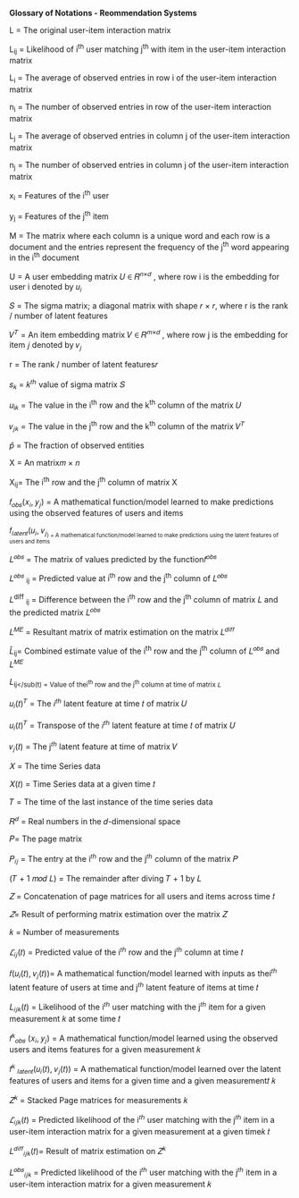 ﻿**Glossary of Notations - Reommendation Systems**

L = The original user-item interaction matrix

L<sub>ij</sub> = Likelihood of i<sup>th</sup> user matching j<sup>th</sup> with item in the user-item interaction matrix

L<sub>i</sub> = The average of observed entries in row i of the user-item interaction matrix

n<sub>i</sub> = The number of observed entries in row of the user-item interaction matrix

L<sub>j</sub> = The average of observed entries in column j of the user-item interaction matrix

n<sub>j</sub> = The number of observed entries in column j of the user-item interaction matrix

x<sub>i</sub> = Features of the i<sup>th</sup> user

y<sub>j</sub> = Features of the j<sup>th</sup> item

M = The matrix where each column is a unique word and each row is a document and the entries represent the frequency of the j<sup>th</sup> word appearing in the i<sup>th</sup> document


U = A user embedding matrix 𝑈 ∈ 𝑅<sup>𝑛×𝑑</sup> , where row i is the embedding for user i denoted by 𝑢<sub>𝑖</sub>

𝑆 = The sigma matrix; a diagonal matrix with shape 𝑟 × 𝑟, where r is the rank / number of latent features

𝑉<sup>𝑇</sup> = An item embedding matrix  𝑉 ∈ 𝑅<sup>𝑚×𝑑</sup> , where row j is the embedding for item  𝑗 denoted by 𝑣<sub>𝑗</sub>

r = The rank / number of latent features𝑟

𝑠<sub>𝑘</sub> = 𝑘<sup>𝑡ℎ</sup> value of sigma matrix 𝑆

𝑢<sub>i𝑘</sub> = The value in the i<sup>th</sup> row and the k<sup>th</sup> column of the matrix 𝑈

𝑣<sub>𝑗𝑘</sub> = The value in the j<sup>th</sup> row and the k<sup>th</sup> column of the matrix 𝑉<sup>𝑇</sup>

$\hat{p}$ = The fraction of observed entities

X = An matrix𝑚 × 𝑛

X<sub>ij</sub>= The i<sup>th</sup> row and the j<sup>th</sup> column of matrix X







𝑓<sub>𝑜𝑏𝑠</sub>(𝑥<sub>𝑖</sub>, 𝑦<sub>𝑗</sub>) = A mathematical function/model learned to make predictions using the observed features of users and items

𝑓<sub>𝑙𝑎𝑡𝑒𝑛𝑡</sub>(𝑢<sub>𝑖</sub>, 𝑣<sub>𝑗<sub>) = A mathematical function/model learned to make predictions using the latent features of users and items

𝐿<sup>𝑜𝑏𝑠</sup> = The matrix of values predicted by the function𝑓<sup>𝑜𝑏𝑠</sup>

𝐿<sup>𝑜𝑏𝑠</sup> <sub>ij</sub> = Predicted value at i<sup>th</sup> row and the j<sup>th</sup> column of 𝐿<sup>𝑜𝑏𝑠</sup>

𝐿<sup>diff</sup> <sub>ij</sub> = Difference between the i<sup>th</sup> row and the j<sup>th</sup> column of matrix 𝐿 and the predicted matrix 𝐿<sup>𝑜𝑏𝑠</sup>

𝐿<sup>𝑀𝐸</sup> = Resultant matrix of matrix estimation on the matrix 𝐿<sup>𝑑𝑖𝑓𝑓</sup>

$\hat{L}$<sub>ij</sub>= Combined estimate value of the i<sup>th</sup> row and the j<sup>th</sup> column of  𝐿<sup>𝑜𝑏𝑠</sup> and 𝐿<sup>𝑀𝐸</sup>

𝐿<sub>ij</sub(t) = Value of thei<sup>th</sup>  row and the j<sup>th</sup> column at time of matrix 𝐿

𝑢<sub>𝑖</sub>(𝑡)<sup>𝑇</sup> = The  𝑖<sup>𝑡ℎ</sup> latent feature at time 𝑡 of matrix 𝑈

𝑢<sub>𝑖</sub>(𝑡)<sup>𝑇</sup>  = Transpose of the 𝑖<sup>𝑡ℎ</sup> latent feature at time  𝑡 of matrix 𝑈

𝑣<sub>𝑗</sub>(𝑡) = The j<sup>𝑡ℎ</sup> latent feature at time of matrix 𝑉

𝑋 = The time Series data

𝑋(𝑡) = Time Series data at a given time 𝑡

𝑇 = The time of the last instance of the time series data

𝑅<sup>𝑑</sup> = Real numbers in the 𝑑-dimensional space

𝑃= The page matrix

𝑃<sub>𝑖𝑗</sub> = The entry at the i<sup>𝑡ℎ</sup> row and the j<sup>𝑡ℎ</sup> column of the matrix 𝑃

(𝑇 + 1 𝑚𝑜𝑑 𝐿) = The remainder after diving 𝑇 + 1 by 𝐿

𝑍 = Concatenation of page matrices for all users and items across time 𝑡

$\hat{𝑍}$= Result of performing matrix estimation over the matrix 𝑍 

𝑘 = Number of measurements

$\hat{𝐿}$<sub>𝑖𝑗</sub>(𝑡) = Predicted value of the i<sup>𝑡ℎ</sup> row and the j<sup>𝑡ℎ</sup> column at time 𝑡

𝑓(𝑢<sub>𝑖</sub>(𝑡), 𝑣<sub>𝑗</sub>(𝑡))= A mathematical function/model learned with inputs as thei<sup>𝑡ℎ</sup> latent feature of users at time and j<sup>𝑡ℎ</sup> latent feature of items at time 𝑡

𝐿<sub>𝑖𝑗𝑘</sub>(𝑡) = Likelihood of the i<sup>𝑡ℎ</sup> user matching with the j<sup>𝑡ℎ</sup> item for a given measurement 𝑘 at some time 𝑡

𝑓<sup>𝑘</sup><sub>𝑜𝑏𝑠</sub> (𝑥<sub>𝑖</sub>, 𝑦<sub>𝑗</sub>) = A mathematical function/model learned using the observed users and items features for a given measurement 𝑘

𝑓<sup>𝑘 </sup><sub>𝑙𝑎𝑡𝑒𝑛𝑡</sub>(𝑢<sub>𝑖</sub>(𝑡), 𝑣<sub>𝑗</sub>(𝑡)) = A mathematical function/model learned over the latent features of users and items for a given time and a given measurement𝑡 𝑘

𝑍<sup>𝑘</sup> = Stacked Page matrices for measurements 𝑘

$\hat{𝐿}$<sub>𝑖𝑗𝑘</sub>(𝑡) = Predicted likelihood of the i<sup>𝑡ℎ</sup> user matching with the j<sup>𝑡ℎ</sup> item in a user-item interaction matrix for a given measurement at a given time𝑘 𝑡

𝐿<sup>𝑑𝑖𝑓𝑓</sup><sub>𝑖𝑗𝑘</sub>(𝑡)= Result of matrix estimation on 𝑍<sup>𝑘</sup>

𝐿<sup>𝑜𝑏𝑠</sup><sub>𝑖𝑗𝑘</sub> = Predicted likelihood of the i<sup>𝑡ℎ</sup> user matching with the j<sup>𝑡ℎ</sup> item in a user-item interaction matrix for a given measurement 𝑘



